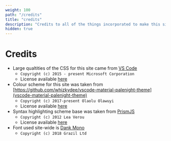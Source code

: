 ```yaml
---
weight: 100
path: "/credits"
title: "credits"
description: "Credits to all of the things incorporated to make this site"
hidden: true
---
```

# Credits

* Large qualtities of the CSS for this site came from [VS Code](https://github.com/microsoft/vscode/)
  * `Copyright (c) 2015 - present Microsoft Corporation`
  * License available [here](https://github.com/microsoft/vscode/blob/master/LICENSE.txt)
* Colour scheme for this site was taken from [https://github.com/whizkydee/vscode-material-palenight-theme](vscode-material-palenight-theme)
  * `Copyright (c) 2017-present Olaolu Olawuyi`
  * License available [here](https://github.com/whizkydee/vscode-material-palenight-theme/blob/master/license.md)
* Syntax highlighting scheme base was taken from [PrismJS](https://github.com/PrismJS/prism/)
  * `Copyright (c) 2012 Lea Verou`
  * License available [here](https://github.com/PrismJS/prism/blob/master/LICENSE)
* Font used site-wide is [Dank Mono](https://dank.sh/)
  * `Copyright (c) 2018 Grazil Ltd`